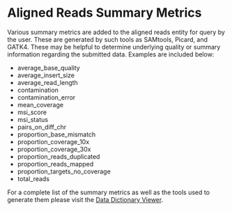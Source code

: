 # Aligned Reads Summary Metrics

Various summary metrics are added to the aligned reads entity for query by the user.  These are generated by such tools as SAMtools, Picard, and GATK4.  These may be helpful to determine underlying quality or summary information regarding the submitted data. Examples are included below:

* average_base_quality
* average_insert_size
* average_read_length
* contamination
* contamination_error
* mean_coverage
* msi_score
* msi_status
* pairs_on_diff_chr
* proportion_base_mismatch
* proportion_coverage_10x
* proportion_coverage_30x
* proportion_reads_duplicated
* proportion_reads_mapped
* proportion_targets_no_coverage
* total_reads


For a complete list of the summary metrics as well as the tools used to generate them please visit the [Data Dictionary Viewer](https://docs.gdc.cancer.gov/Data_Dictionary/viewer/#?view=table-definition-view&id=aligned_reads).
